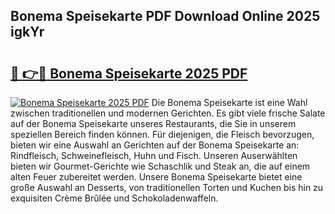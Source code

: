 ## Bonema Speisekarte PDF Download Online 2025 igkYr

# <h2><a href="http://gcdp90.nevu.top/?p=Bonema+Speisekarte">🔗 👉🔴 Bonema Speisekarte 2025 PDF</a></h2>

[![Bonema Speisekarte 2025 PDF](https://i.imgur.com/dBaPXMq.png)](http://gcdp90.nevu.top/?p=Bonema+Speisekarte)
Die Bonema Speisekarte ist eine Wahl zwischen traditionellen und modernen Gerichten. Es gibt viele frische Salate auf der Bonema Speisekarte unseres Restaurants, die Sie in unserem speziellen Bereich finden können. Für diejenigen, die Fleisch bevorzugen, bieten wir eine Auswahl an Gerichten auf der Bonema Speisekarte an: Rindfleisch, Schweinefleisch, Huhn und Fisch. Unseren Auserwählten bieten wir Gourmet-Gerichte wie Schaschlik und Steak an, die auf einem alten Feuer zubereitet werden. Unsere Bonema Speisekarte bietet eine große Auswahl an Desserts, von traditionellen Torten und Kuchen bis hin zu exquisiten Crème Brûlée und Schokoladenwaffeln.
